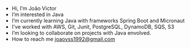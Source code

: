 -  Hi, I’m João Victor
-  I’m interested in Java
-  I’m currently learning Java with frameworks Spring Boot and Micronaut
-  I've worked with AWS, Git, Junit, PostgreSQL, DynamoDB, SQS, S3
-  I’m looking to collaborate on projects with Java envolved.
-  How to reach me joaovss1992@gmail.com

<!---
jvictorss/jvictorss is a ✨ special ✨ repository because its `README.md` (this file) appears on your GitHub profile.
You can click the Preview link to take a look at your changes.
--->
